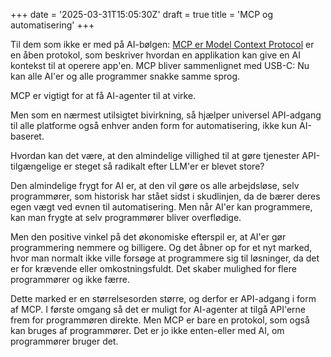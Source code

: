 +++
date = '2025-03-31T15:05:30Z'
draft = true
title = 'MCP og automatisering'
+++

Til dem som ikke er med på AI-bølgen: [MCP er Model Context Protocol][mcp] er
en åben protokol, som beskriver hvordan en applikation kan give en AI kontekst
til at operere app'en. MCP bliver sammenlignet med USB-C: Nu kan alle AI'er og
alle programmer snakke samme sprog.

[mcp]: https://modelcontextprotocol.io/introduction

MCP er vigtigt for at få AI-agenter til at virke.

Men som en nærmest utilsigtet bivirkning, så hjælper universel API-adgang til
alle platforme også enhver anden form for automatisering, ikke kun AI-baseret.

Hvordan kan det være, at den almindelige villighed til at gøre tjenester
API-tilgængelige er steget så radikalt efter LLM'er er blevet store?

Den almindelige frygt for AI er, at den vil gøre os alle arbejdsløse, selv
programmører, som historisk har stået sidst i skudlinjen, da de bærer deres
egen vægt ved evnen til automatisering. Men når AI'er kan programmere, kan
man frygte at selv programmører bliver overflødige.

Men den positive vinkel på det økonomiske efterspil er, at AI'er gør
programmering nemmere og billigere. Og det åbner op for et nyt marked, hvor man
normalt ikke ville forsøge at programmere sig til løsninger, da det er for
krævende eller omkostningsfuldt. Det skaber mulighed for flere programmører og
ikke færre.

Dette marked er en størrelsesorden større, og derfor er API-adgang i form af
MCP. I første omgang så det er muligt for AI-agenter at tilgå API'erne frem for
programmøren direkte. Men MCP er bare en protokol, som også kan bruges af
programmører. Det er jo ikke enten-eller med AI, om programmører bruger det.
